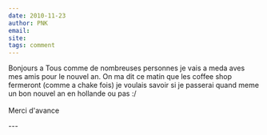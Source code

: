 ```yaml
---
date: 2010-11-23
author: PNK
email: 
site: 
tags: comment
---
```


<p>Bonjours a Tous comme de nombreuses personnes je vais a meda aves mes amis pour le nouvel an. On ma dit ce matin que les coffee shop fermeront (comme a chake fois) je voulais savoir si je passerai quand meme un bon nouvel an en hollande ou pas :/ <br />
<br />
Merci d'avance </p>
---